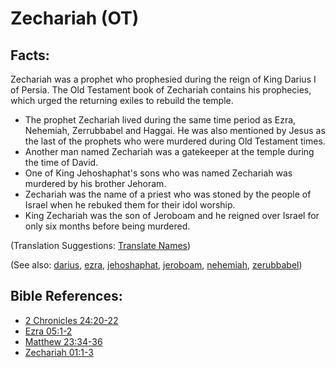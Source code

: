 # Zechariah (OT) #

## Facts: ##

Zechariah was a prophet who prophesied during the reign of King Darius I of Persia. The Old Testament book of Zechariah contains his prophecies, which urged the returning exiles to rebuild the temple.

* The prophet Zechariah lived during the same time period as Ezra, Nehemiah, Zerrubbabel and Haggai. He was also mentioned by Jesus as the last of the prophets who were murdered during Old Testament times.
* Another man named Zechariah was a gatekeeper at the temple during the time of David.
* One of King Jehoshaphat's sons who was named Zechariah was murdered by his brother Jehoram.
* Zechariah was the name of a priest who was stoned by the people of Israel when he rebuked them for their idol worship.
* King Zechariah was the son of Jeroboam and he reigned over Israel for only six months before being murdered.

(Translation Suggestions: [Translate Names](https://git.door43.org/Door43/en-ta-translate-vol1/src/master/content/translate_names.md))

(See also:  [darius](../other/darius.md), [ezra](../other/ezra.md), [jehoshaphat](../other/jehoshaphat.md), [jeroboam](../other/jeroboam.md), [nehemiah](../other/nehemiah.md), [zerubbabel](../other/zerubbabel.md))

## Bible References: ##

* [2 Chronicles 24:20-22](https://door43.org/en/bible/notes/2ch/24/20)
* [Ezra 05:1-2](https://door43.org/en/bible/notes/ezr/05/01)
* [Matthew 23:34-36](https://door43.org/en/bible/notes/mat/23/34)
* [Zechariah 01:1-3](https://door43.org/en/bible/notes/zec/01/01)

